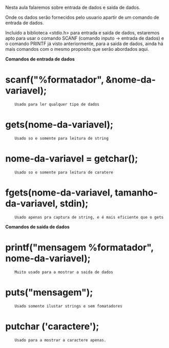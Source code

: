Nesta aula falaremos sobre entrada de dados e saida de dados.

Onde os dados serão fornecidos pelo usuario apartir de um comando de entrada de dados.

Incluido a biblioteca <stdio.h> para entrada e saida de dados, estaremos apto para usar o comando SCANF (comando inputo -> entrada de dados) e  o comando PRINTF já visto anteriormente, para a saida de dados, ainda há mais comandos com o mesmo proposito que serão abordados aqui.

**Comandos de entrada de dados**


# scanf("%formatador", &nome-da-variavel);
        Usado para ler qualquer tipo de dados

# gets(nome-da-variavel);
        Usado so e somente para leitura de string


# nome-da-variavel = getchar();
        Usado so e somente para leitura de caratere

# fgets(nome-da-variavel, tamanho-da-variavel, stdin);
        Usado apenas pra captura de string, e é mais eficiente que o gets


**Comandos de saida de dados**


# printf("mensagem %formatador", nome-da-variavel);
        Muito usado para a mostrar a saida de dados

# puts("mensagem");
        Usado somente ilustar strings e sem fomatadores

# putchar ('caractere');
        Usado para a mostrar a caractere apenas.